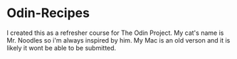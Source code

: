 # Odin-Recipes

I created this as a refresher course for The Odin Project. My cat's name is Mr. Noodles so i'm always inspired by him. My Mac is an old verson and it is likely it wont be able to be submitted. 
